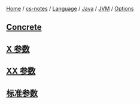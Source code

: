 [Home](https://mengxianbin.github.io) /
[cs-notes](https://mengxianbin.github.io/cs-notes/site) /
[Language](https://mengxianbin.github.io/cs-notes/site/Language) /
[Java](https://mengxianbin.github.io/cs-notes/site/Language/Java) /
[JVM](https://mengxianbin.github.io/cs-notes/site/Language/Java/JVM) /
[Options](https://mengxianbin.github.io/cs-notes/site/Language/Java/JVM/Options)

## [Concrete](https://mengxianbin.github.io/cs-notes/site/Language/Java/JVM/Options/Concrete/)

## [X 参数](https://mengxianbin.github.io/cs-notes/site/Language/Java/JVM/Options/X%20%E5%8F%82%E6%95%B0)

## [XX 参数](https://mengxianbin.github.io/cs-notes/site/Language/Java/JVM/Options/XX%20%E5%8F%82%E6%95%B0)

## [标准参数](https://mengxianbin.github.io/cs-notes/site/Language/Java/JVM/Options/%E6%A0%87%E5%87%86%E5%8F%82%E6%95%B0)
